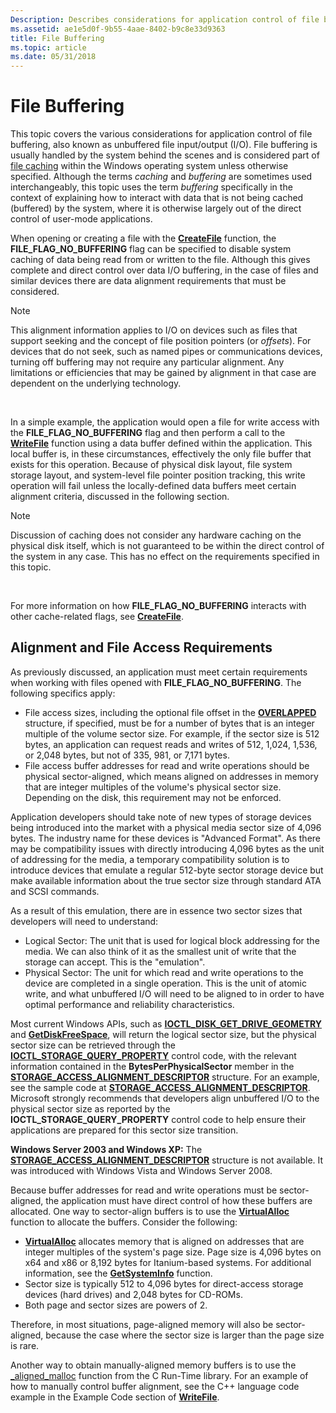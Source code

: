 ```yaml
---
Description: Describes considerations for application control of file buffering, also known as unbuffered file input/output (I/O).
ms.assetid: ae1e5d0f-9b55-4aae-8402-b9c8e33d9363
title: File Buffering
ms.topic: article
ms.date: 05/31/2018
---
```


# File Buffering

This topic covers the various considerations for application control of file buffering, also known as unbuffered file input/output (I/O). File buffering is usually handled by the system behind the scenes and is considered part of [file caching](file-caching.md) within the Windows operating system unless otherwise specified. Although the terms *caching* and *buffering* are sometimes used interchangeably, this topic uses the term *buffering* specifically in the context of explaining how to interact with data that is not being cached (buffered) by the system, where it is otherwise largely out of the direct control of user-mode applications.

When opening or creating a file with the [**CreateFile**](/windows/desktop/api/FileAPI/nf-fileapi-createfilea) function, the **FILE\_FLAG\_NO\_BUFFERING** flag can be specified to disable system caching of data being read from or written to the file. Although this gives complete and direct control over data I/O buffering, in the case of files and similar devices there are data alignment requirements that must be considered.

> [!Note]  
> This alignment information applies to I/O on devices such as files that support seeking and the concept of file position pointers (or *offsets*). For devices that do not seek, such as named pipes or communications devices, turning off buffering may not require any particular alignment. Any limitations or efficiencies that may be gained by alignment in that case are dependent on the underlying technology.

 

In a simple example, the application would open a file for write access with the **FILE\_FLAG\_NO\_BUFFERING** flag and then perform a call to the [**WriteFile**](/windows/desktop/api/FileAPI/nf-fileapi-writefile) function using a data buffer defined within the application. This local buffer is, in these circumstances, effectively the only file buffer that exists for this operation. Because of physical disk layout, file system storage layout, and system-level file pointer position tracking, this write operation will fail unless the locally-defined data buffers meet certain alignment criteria, discussed in the following section.

> [!Note]  
> Discussion of caching does not consider any hardware caching on the physical disk itself, which is not guaranteed to be within the direct control of the system in any case. This has no effect on the requirements specified in this topic.

 

For more information on how **FILE\_FLAG\_NO\_BUFFERING** interacts with other cache-related flags, see [**CreateFile**](/windows/desktop/api/FileAPI/nf-fileapi-createfilea).

## Alignment and File Access Requirements

As previously discussed, an application must meet certain requirements when working with files opened with **FILE\_FLAG\_NO\_BUFFERING**. The following specifics apply:

-   File access sizes, including the optional file offset in the [**OVERLAPPED**](https://docs.microsoft.com/windows/desktop/api/minwinbase/ns-minwinbase-overlapped) structure, if specified, must be for a number of bytes that is an integer multiple of the volume sector size. For example, if the sector size is 512 bytes, an application can request reads and writes of 512, 1,024, 1,536, or 2,048 bytes, but not of 335, 981, or 7,171 bytes.
-   File access buffer addresses for read and write operations should be physical sector-aligned, which means aligned on addresses in memory that are integer multiples of the volume's physical sector size. Depending on the disk, this requirement may not be enforced.

Application developers should take note of new types of storage devices being introduced into the market with a physical media sector size of 4,096 bytes. The industry name for these devices is "Advanced Format". As there may be compatibility issues with directly introducing 4,096 bytes as the unit of addressing for the media, a temporary compatibility solution is to introduce devices that emulate a regular 512-byte sector storage device but make available information about the true sector size through standard ATA and SCSI commands.

As a result of this emulation, there are in essence two sector sizes that developers will need to understand:

-   Logical Sector: The unit that is used for logical block addressing for the media. We can also think of it as the smallest unit of write that the storage can accept. This is the "emulation".
-   Physical Sector: The unit for which read and write operations to the device are completed in a single operation. This is the unit of atomic write, and what unbuffered I/O will need to be aligned to in order to have optimal performance and reliability characteristics.

Most current Windows APIs, such as [**IOCTL\_DISK\_GET\_DRIVE\_GEOMETRY**](/windows/desktop/api/WinIoCtl/ni-winioctl-ioctl_disk_get_drive_geometry) and [**GetDiskFreeSpace**](/windows/desktop/api/FileAPI/nf-fileapi-getdiskfreespacea), will return the logical sector size, but the physical sector size can be retrieved through the [**IOCTL\_STORAGE\_QUERY\_PROPERTY**](/windows/desktop/api/WinIoCtl/ni-winioctl-ioctl_storage_query_property) control code, with the relevant information contained in the **BytesPerPhysicalSector** member in the [**STORAGE\_ACCESS\_ALIGNMENT\_DESCRIPTOR**](/windows/desktop/api/WinIoCtl/ns-winioctl-storage_access_alignment_descriptor) structure. For an example, see the sample code at [**STORAGE\_ACCESS\_ALIGNMENT\_DESCRIPTOR**](/windows/desktop/api/WinIoCtl/ns-winioctl-storage_access_alignment_descriptor). Microsoft strongly recommends that developers align unbuffered I/O to the physical sector size as reported by the **IOCTL\_STORAGE\_QUERY\_PROPERTY** control code to help ensure their applications are prepared for this sector size transition.

**Windows Server 2003 and Windows XP:** The [**STORAGE\_ACCESS\_ALIGNMENT\_DESCRIPTOR**](/windows/desktop/api/WinIoCtl/ns-winioctl-storage_access_alignment_descriptor) structure is not available. It was introduced with Windows Vista and Windows Server 2008.

Because buffer addresses for read and write operations must be sector-aligned, the application must have direct control of how these buffers are allocated. One way to sector-align buffers is to use the [**VirtualAlloc**](https://docs.microsoft.com/windows/desktop/api/memoryapi/nf-memoryapi-virtualalloc) function to allocate the buffers. Consider the following:

-   [**VirtualAlloc**](https://docs.microsoft.com/windows/desktop/api/memoryapi/nf-memoryapi-virtualalloc) allocates memory that is aligned on addresses that are integer multiples of the system's page size. Page size is 4,096 bytes on x64 and x86 or 8,192 bytes for Itanium-based systems. For additional information, see the [**GetSystemInfo**](https://docs.microsoft.com/windows/desktop/api/sysinfoapi/nf-sysinfoapi-getsysteminfo) function.
-   Sector size is typically 512 to 4,096 bytes for direct-access storage devices (hard drives) and 2,048 bytes for CD-ROMs.
-   Both page and sector sizes are powers of 2.

Therefore, in most situations, page-aligned memory will also be sector-aligned, because the case where the sector size is larger than the page size is rare.

Another way to obtain manually-aligned memory buffers is to use the [\_aligned\_malloc](https://go.microsoft.com/fwlink/p/?linkid=116491) function from the C Run-Time library. For an example of how to manually control buffer alignment, see the C++ language code example in the Example Code section of [**WriteFile**](/windows/desktop/api/FileAPI/nf-fileapi-writefile).

 

 



